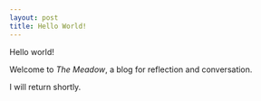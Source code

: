 ```yaml
---
layout: post
title: Hello World!
---
```


Hello world!

Welcome to *The Meadow*, a blog for reflection and conversation. 

I will return shortly.
